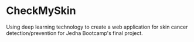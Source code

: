 # CheckMySkin
Using deep learning technology to create a web application for skin cancer detection/prevention for Jedha Bootcamp's final project.
